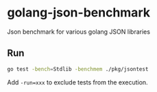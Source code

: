 # golang-json-benchmark
Json benchmark for various golang JSON libraries


## Run
```bash
go test -bench=Stdlib -benchmem ./pkg/jsontest
```

Add `-run=xxx` to exclude tests from the execution.
